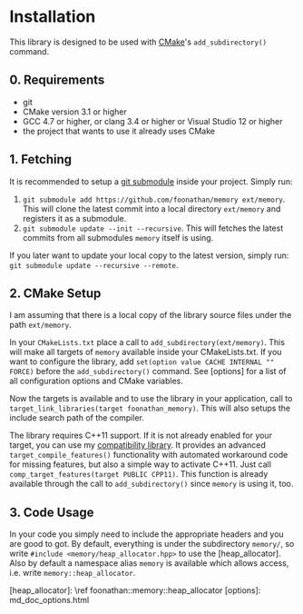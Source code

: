 # Installation

This library is designed to be used with [CMake]'s `add_subdirectory()` command.

## 0. Requirements

* git
* CMake version 3.1 or higher
* GCC 4.7 or higher, or clang 3.4 or higher or Visual Studio 12 or higher
* the project that wants to use it already uses CMake

## 1. Fetching

It is recommended to setup a [git submodule] inside your project.
Simply run:

1. `git submodule add https://github.com/foonathan/memory ext/memory`. This will clone the latest commit into a local directory `ext/memory` and registers it as a submodule.
2. `git submodule update --init --recursive`. This will fetches the latest commits from all submodules `memory` itself is using.

If you later want to update your local copy to the latest version, simply run: `git submodule update --recursive --remote`.

## 2. CMake Setup

I am assuming that there is a local copy of the library source files under the path `ext/memory`.

In your `CMakeLists.txt` place a call to `add_subdirectory(ext/memory)`.
This will make all targets of `memory` available inside your CMakeLists.txt.
If you want to configure the library, add `set(option value CACHE INTERNAL "" FORCE)` before the `add_subdirectory()` command.
See [options] for a list of all configuration options and CMake variables.

Now the targets is available and to use the library in your application, call to `target_link_libraries(target foonathan_memory)`.
This will also setups the include search path of the compiler.

The library requires C++11 support. If it is not already enabled for your target, you can use my [compatibility library].
It provides an advanced `target_compile_features()` functionality with automated workaround code for missing features,
but also a simple way to activate C++11. Just call `comp_target_features(target PUBLIC CPP11)`.
This function is already available through the call to `add_subdirectory()` since `memory` is using it, too.

## 3. Code Usage

In your code you simply need to include the appropriate headers and you are good to got.
By default, everything is under the subdirectory `memory/`, so write `#include <memory/heap_allocator.hpp>` to use the [heap_allocator].
Also by default a namespace alias `memory` is available which allows access, i.e. write `memory::heap_allocator`.

[CMake]: www.cmake.org
[git submodule]: http://git-scm.com/docs/git-submodule
[compatibility library]: https://github.com/foonathan/compatibility
[heap_allocator]: \ref foonathan::memory::heap_allocator
[options]: md_doc_options.html
